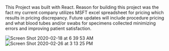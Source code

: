 This Project was built with React. Reason for building this project was the fact my current company utilizes MSFT excel spreadsheet for pricing which results in pricing discrepancy. Future updates will include procedure pricing and what blood tubes and/or swabs for specimens collected minimizing errors and improving patient satisfaction.

![Screen Shot 2020-02-18 at 6 39 53 AM](https://user-images.githubusercontent.com/6277603/74746313-1ac58100-521a-11ea-977c-a85e9192dd27.png)
![Screen Shot 2020-02-26 at 3 13 25 PM](https://user-images.githubusercontent.com/6277603/75401613-81503c00-58b7-11ea-9038-a94d4309e822.png)

